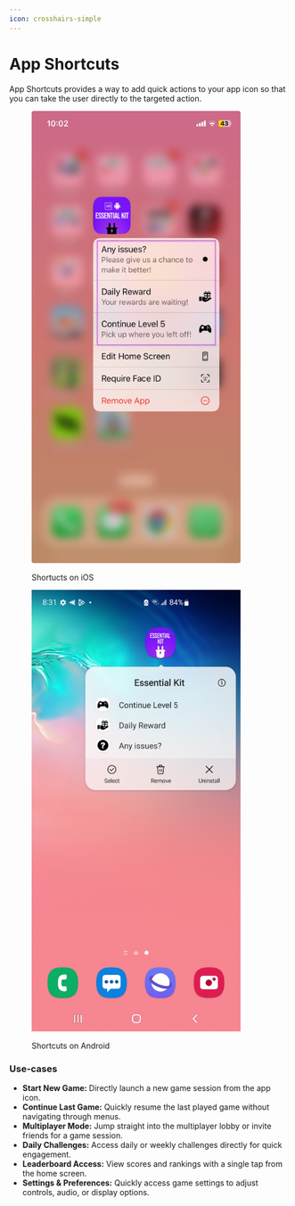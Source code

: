 ```yaml
---
icon: crosshairs-simple
---
```


# App Shortcuts

App Shortcuts provides a way to add quick actions to your app icon so that you can take the user directly to the targeted action.

<div><figure><img src="../../.gitbook/assets/app-shortcuts-ios-preview.jpg" alt="" width="375"><figcaption><p>Shortucts on iOS</p></figcaption></figure> <figure><img src="../../.gitbook/assets/app-shortcuts-android-preview.jpg" alt="" width="375"><figcaption><p>Shortcuts on Android</p></figcaption></figure></div>

### Use-cases

* **Start New Game:** Directly launch a new game session from the app icon.
* **Continue Last Game:** Quickly resume the last played game without navigating through menus.
* **Multiplayer Mode:** Jump straight into the multiplayer lobby or invite friends for a game session.
* **Daily Challenges:** Access daily or weekly challenges directly for quick engagement.
* **Leaderboard Access:** View scores and rankings with a single tap from the home screen.
* **Settings & Preferences:** Quickly access game settings to adjust controls, audio, or display options.
